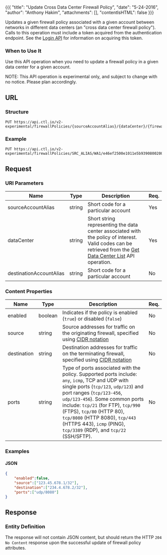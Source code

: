 {{{
  "title": "Update Cross Data Center Firewall Policy",
  "date": "5-24-2016",
  "author": "Anthony Hakim",
  "attachments": [],
  "contentIsHTML": false
}}}

Updates a given firewall policy associated with a given account between networks in different data centers (an "cross data center firewall policy"). Calls to this operation must include a token acquired from the authentication endpoint. See the [Login API](https://www.ctl.io/api-docs/v2/#authentication-login) for information on acquiring this token.

### When to Use It

Use this API operation when you need to update a firewall policy in a given data center for a given account.

  NOTE: This API operation is experimental only, and subject to change with no notice. Please plan accordingly.

## URL

### Structure

    PUT https://api.ctl.io/v2-experimental/firewallPolicies/{sourceAccountAlias}/{dataCenter}/{firewallPolicy}

### Example

    PUT https://api.ctl.io/v2-experimental/firewallPolicies/SRC_ALIAS/WA1/e46ef2500e1011e5b9390800200c9a66

## Request

### URI Parameters

| Name | Type | Description | Req. |
| --- | --- | --- | --- |
| sourceAccountAlias | string | Short code for a particular account | Yes |
| dataCenter | string | Short string representing the data center associated with the policy of interest. Valid codes can be retrieved from the [Get Data Center List](https://www.ctl.io/api-docs/v2/#data-centers-get-data-center) API operation. | Yes |
| destinationAccountAlias | string | Short code for a particular account | No |

### Content Properties

| Name | Type | Description | Req. |
| --- | --- | --- | --- |
| enabled | boolean | Indicates if the policy is enabled (`true`) or disabled (`false`) | No |
| source | string | Source addresses for traffic on the originating firewall, specified using [CIDR notation](http://en.wikipedia.org/wiki/Classless_Inter-Domain_Routing) | No |
| destination | string | Destination addresses for traffic on the terminating firewall, specified using [CIDR notation](http://en.wikipedia.org/wiki/Classless_Inter-Domain_Routing) | No |
| ports | string | Type of ports associated with the policy. Supported ports include: `any`, `icmp`, TCP and UDP with single ports (`tcp/123`, `udp/123`) and port ranges (`tcp/123-456`, `udp/123-456`). Some common ports include: `tcp/21` (for FTP), `tcp/990` (FTPS), `tcp/80` (HTTP 80), `tcp/8080` (HTTP 8080), `tcp/443` (HTTPS 443), `icmp` (PING), `tcp/3389` (RDP), and `tcp/22` (SSH/SFTP). | No |


### Examples

#### JSON
```json
{
    "enabled":false,
    "source":["123.45.678.1/32"],
    "destination":["234.4.678.2/32"],
    "ports":["udp/8080"]
}
```

## Response

### Entity Definition

The response will not contain JSON content, but should return the HTTP `204 No Content` response upon the successful update of firewall policy attributes.
